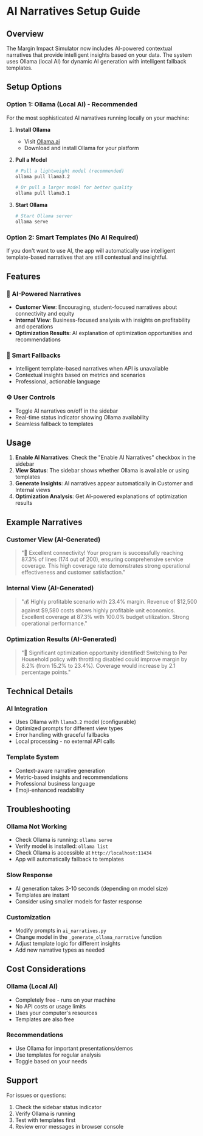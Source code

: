 # AI Narratives Setup Guide

## Overview
The Margin Impact Simulator now includes AI-powered contextual narratives that provide intelligent insights based on your data. The system uses Ollama (local AI) for dynamic AI generation with intelligent fallback templates.

## Setup Options

### Option 1: Ollama (Local AI) - Recommended
For the most sophisticated AI narratives running locally on your machine:

1. **Install Ollama**
   - Visit [Ollama.ai](https://ollama.ai/)
   - Download and install Ollama for your platform

2. **Pull a Model**
   ```bash
   # Pull a lightweight model (recommended)
   ollama pull llama3.2
   
   # Or pull a larger model for better quality
   ollama pull llama3.1
   ```

3. **Start Ollama**
   ```bash
   # Start Ollama server
   ollama serve
   ```

### Option 2: Smart Templates (No AI Required)
If you don't want to use AI, the app will automatically use intelligent template-based narratives that are still contextual and insightful.

## Features

### 🤖 AI-Powered Narratives
- **Customer View**: Encouraging, student-focused narratives about connectivity and equity
- **Internal View**: Business-focused analysis with insights on profitability and operations
- **Optimization Results**: AI explanation of optimization opportunities and recommendations

### 📝 Smart Fallbacks
- Intelligent template-based narratives when API is unavailable
- Contextual insights based on metrics and scenarios
- Professional, actionable language

### ⚙️ User Controls
- Toggle AI narratives on/off in the sidebar
- Real-time status indicator showing Ollama availability
- Seamless fallback to templates

## Usage

1. **Enable AI Narratives**: Check the "Enable AI Narratives" checkbox in the sidebar
2. **View Status**: The sidebar shows whether Ollama is available or using templates
3. **Generate Insights**: AI narratives appear automatically in Customer and Internal views
4. **Optimization Analysis**: Get AI-powered explanations of optimization results

## Example Narratives

### Customer View (AI-Generated)
> "🎉 Excellent connectivity! Your program is successfully reaching 87.3% of lines (174 out of 200), ensuring comprehensive service coverage. This high coverage rate demonstrates strong operational effectiveness and customer satisfaction."

### Internal View (AI-Generated)
> "💰 Highly profitable scenario with 23.4% margin. Revenue of $12,500 against $9,580 costs shows highly profitable unit economics. Excellent coverage at 87.3% with 100.0% budget utilization. Strong operational performance."

### Optimization Results (AI-Generated)
> "🚀 Significant optimization opportunity identified! Switching to Per Household policy with throttling disabled could improve margin by 8.2% (from 15.2% to 23.4%). Coverage would increase by 2.1 percentage points."

## Technical Details

### AI Integration
- Uses Ollama with `llama3.2` model (configurable)
- Optimized prompts for different view types
- Error handling with graceful fallbacks
- Local processing - no external API calls

### Template System
- Context-aware narrative generation
- Metric-based insights and recommendations
- Professional business language
- Emoji-enhanced readability

## Troubleshooting

### Ollama Not Working
- Check Ollama is running: `ollama serve`
- Verify model is installed: `ollama list`
- Check Ollama is accessible at `http://localhost:11434`
- App will automatically fallback to templates

### Slow Response
- AI generation takes 3-10 seconds (depending on model size)
- Templates are instant
- Consider using smaller models for faster response

### Customization
- Modify prompts in `ai_narratives.py`
- Change model in the `_generate_ollama_narrative` function
- Adjust template logic for different insights
- Add new narrative types as needed

## Cost Considerations

### Ollama (Local AI)
- Completely free - runs on your machine
- No API costs or usage limits
- Uses your computer's resources
- Templates are also free

### Recommendations
- Use Ollama for important presentations/demos
- Use templates for regular analysis
- Toggle based on your needs

## Support

For issues or questions:
1. Check the sidebar status indicator
2. Verify Ollama is running
3. Test with templates first
4. Review error messages in browser console
